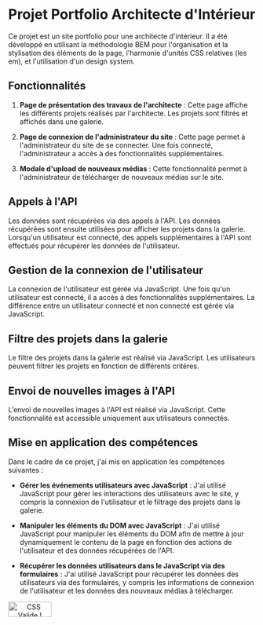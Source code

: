 # Projet Portfolio Architecte d'Intérieur

Ce projet est un site portfolio pour une architecte d'intérieur. Il a été développé en utilisant la méthodologie BEM pour l'organisation et la stylisation des éléments de la page, l'harmonie d'unités CSS relatives (les em), et l'utilisation d'un design system.

## Fonctionnalités

1. **Page de présentation des travaux de l'architecte** : Cette page affiche les différents projets réalisés par l'architecte. Les projets sont filtrés et affichés dans une galerie.

2. **Page de connexion de l'administrateur du site** : Cette page permet à l'administrateur du site de se connecter. Une fois connecté, l'administrateur a accès à des fonctionnalités supplémentaires.

3. **Modale d'upload de nouveaux médias** : Cette fonctionnalité permet à l'administrateur de télécharger de nouveaux médias sur le site.

## Appels à l'API

Les données sont récupérées via des appels à l'API. Les données récupérées sont ensuite utilisées pour afficher les projets dans la galerie. Lorsqu'un utilisateur est connecté, des appels supplémentaires à l'API sont effectués pour récupérer les données de l'utilisateur.

## Gestion de la connexion de l'utilisateur

La connexion de l'utilisateur est gérée via JavaScript. Une fois qu'un utilisateur est connecté, il a accès à des fonctionnalités supplémentaires. La différence entre un utilisateur connecté et non connecté est gérée via JavaScript.

## Filtre des projets dans la galerie

Le filtre des projets dans la galerie est réalisé via JavaScript. Les utilisateurs peuvent filtrer les projets en fonction de différents critères.

## Envoi de nouvelles images à l'API

L'envoi de nouvelles images à l'API est réalisé via JavaScript. Cette fonctionnalité est accessible uniquement aux utilisateurs connectés.

## Mise en application des compétences

Dans le cadre de ce projet, j'ai mis en application les compétences suivantes :

- **Gérer les événements utilisateurs avec JavaScript** : J'ai utilisé JavaScript pour gérer les interactions des utilisateurs avec le site, y compris la connexion de l'utilisateur et le filtrage des projets dans la galerie.

- **Manipuler les éléments du DOM avec JavaScript** : J'ai utilisé JavaScript pour manipuler les éléments du DOM afin de mettre à jour dynamiquement le contenu de la page en fonction des actions de l'utilisateur et des données récupérées de l'API.

- **Récupérer les données utilisateurs dans le JavaScript via des formulaires** : J'ai utilisé JavaScript pour récupérer les données des utilisateurs via des formulaires, y compris les informations de connexion de l'utilisateur et les données des nouveaux médias à télécharger.



<p>
    <a href="http://jigsaw.w3.org/css-validator/check/referer">
        <img style="border:0;width:88px;height:31px;text-align:center;"
            src="./assets/icons/w3c_validated_icon.png"
            alt="CSS Valide !" />
    </a>
</p>

